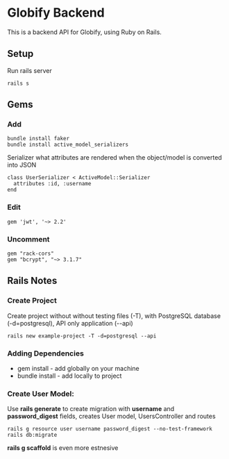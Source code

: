 # Globify Backend

This is a backend API for Globify, using Ruby on Rails.

## Setup

Run rails server

```
rails s
```

## Gems

### Add

```
bundle install faker
bundle install active_model_serializers
```

Serializer what attributes are rendered when the object/model is converted into JSON

```
class UserSerializer < ActiveModel::Serializer
  attributes :id, :username
end
```

### Edit

```
gem 'jwt', '~> 2.2'
```

### Uncomment

```
gem "rack-cors"
gem "bcrypt", "~> 3.1.7"
```

## Rails Notes

### Create Project

Create project without without testing files (-T), with PostgreSQL database (-d=postgresql), API only application (--api)

```
rails new example-project -T -d=postgresql --api
```

### Adding Dependencies

- gem install - add globally on your machine
- bundle install - add locally to project

### Create User Model:

Use **rails generate** to create migration with **username** and **password_digest** fields, creates User model, UsersController and routes

```
rails g resource user username password_digest --no-test-framework
rails db:migrate
```

**rails g scaffold** is even more estnesive
